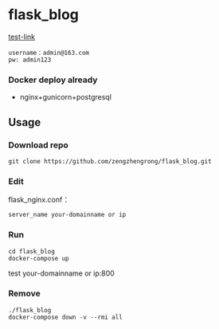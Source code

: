 # flask_blog
[test-link](http://47.106.195.247:800)
```
username：admin@163.com
pw: admin123
```
### Docker deploy already
 - nginx+gunicorn+postgresql

## Usage

### Download repo
```
git clone https://github.com/zengzhengrong/flask_blog.git
```

### Edit 
flask_nginx.conf：  

```server_name your-domainname or ip```

### Run

```
cd flask_blog
docker-compose up
```
test your-domainname or ip:800

### Remove

```
./flask_blog
docker-compose down -v --rmi all
```

